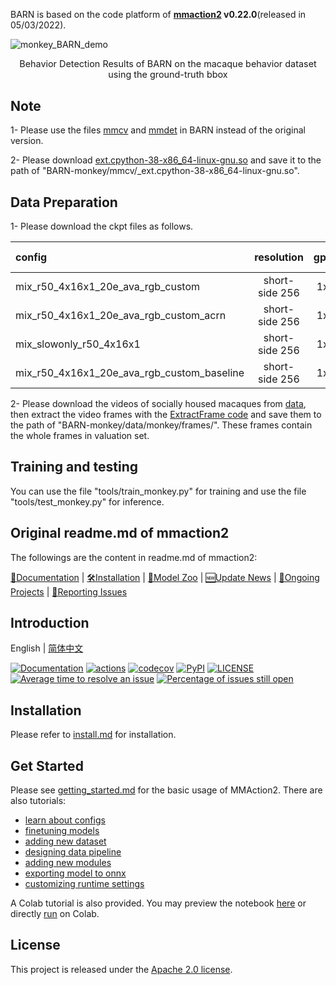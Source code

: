 BARN is based on the code platform of **[mmaction2](https://github.com/open-mmlab/mmaction2) v0.22.0**(released in 05/03/2022). 

![monkey_BARN_demo](https://user-images.githubusercontent.com/53562283/227211342-cdb51882-9316-491a-9c8e-ee8bf0be248f.gif)
<div align="center">
  <p style="font-size:1.5vw;">Behavior Detection Results of BARN on the macaque behavior dataset using the ground-truth bbox</p>
  </div>




## Note

1- Please use the files [mmcv](https://github.com/BertonYang18/BARN-monkey/tree/main/mmcv) and [mmdet](https://github.com/BertonYang18/BARN-monkey/tree/main/mmdet) in BARN instead of the original version.

2- Please download [ext.cpython-38-x86_64-linux-gnu.so](https://drive.google.com/file/d/1fgIpmBsJdoVywg6Ax_8QenBmSFdi2nA0/view?usp=sharing) and save it to the path of "BARN-monkey/mmcv/_ext.cpython-38-x86_64-linux-gnu.so".


## Data Preparation

1- Please download the ckpt files as follows.

|config | resolution | gpus | backbone |pretrain| val mAP(%) | gpu_mem(MB) | ckpt |
|:--|:--:|:--:|:--:|:--:|:--:|:--:|:--:|
|mix_r50_4x16x1_20e_ava_rgb_custom |short-side 256|1x3| SlowFast | ava v2.1 | 64.3 | 24220 | [ckpt](https://drive.google.com/file/d/1AFP8iwZMhV3859XfxjHd04FL_O-KoMr8/view?usp=share_link) |
|mix_r50_4x16x1_20e_ava_rgb_custom_acrn |short-side 256|1x3| SlowFast | ava v2.1 | 59.3 | 24220 | [ckpt](https://drive.google.com/file/d/14VpkKnzU_GGp7510d0ZTpJU-2KsKuhGI/view?usp=share_link) |
|mix_slowonly_r50_4x16x1 |short-side 256|1x3| SlowOnly | ava v2.1 | 59.4 | 24220 | [ckpt](https://drive.google.com/file/d/1GKspAwQL6APx7EBg3jy_dJ9GqqL_9Hz4/view?usp=share_link) |
|mix_r50_4x16x1_20e_ava_rgb_custom_baseline |short-side 256|1x3| SlowFast | ava v2.1 | 58.8 | 24220 | [ckpt](https://drive.google.com/file/d/1ugIGRbFjhq19hdYXaTNvwjERxPbXtaUb/view?usp=share_link) |


2- Please download the videos of socially housed macaques from [data](https://drive.google.com/drive/folders/1OnbBmgrOv0lLPgof0dVh3f4VsdNx_RSj?usp=share_link), then extract the video frames with the [ExtractFrame code](https://github.com/BertonYang18/BARN-monkey/blob/main/data/monkey/extract_monkey_frames.sh) and save them to the path of "BARN-monkey/data/monkey/frames/". These frames contain the whole frames in valuation set.

## Training and testing

You can use the file "tools/train_monkey.py" for training and use the file "tools/test_monkey.py" for inference.

## Original readme.md of mmaction2
The followings are the content in readme.md of mmaction2:

[📘Documentation](https://mmaction2.readthedocs.io/en/latest/) |
[🛠️Installation](https://mmaction2.readthedocs.io/en/latest/install.html) |
[👀Model Zoo](https://mmaction2.readthedocs.io/en/latest/modelzoo.html) |
[🆕Update News](https://mmaction2.readthedocs.io/en/latest/changelog.html) |
[🚀Ongoing Projects](https://github.com/open-mmlab/mmaction2/projects) |
[🤔Reporting Issues](https://github.com/open-mmlab/mmaction2/issues/new/choose)

## Introduction

English | [简体中文](/README_zh-CN.md)

[![Documentation](https://readthedocs.org/projects/mmaction2/badge/?version=latest)](https://mmaction2.readthedocs.io/en/latest/)
[![actions](https://github.com/open-mmlab/mmaction2/workflows/build/badge.svg)](https://github.com/open-mmlab/mmaction2/actions)
[![codecov](https://codecov.io/gh/open-mmlab/mmaction2/branch/master/graph/badge.svg)](https://codecov.io/gh/open-mmlab/mmaction2)
[![PyPI](https://img.shields.io/pypi/v/mmaction2)](https://pypi.org/project/mmaction2/)
[![LICENSE](https://img.shields.io/github/license/open-mmlab/mmaction2.svg)](https://github.com/open-mmlab/mmaction2/blob/master/LICENSE)
[![Average time to resolve an issue](https://isitmaintained.com/badge/resolution/open-mmlab/mmaction2.svg)](https://github.com/open-mmlab/mmaction2/issues)
[![Percentage of issues still open](https://isitmaintained.com/badge/open/open-mmlab/mmaction2.svg)](https://github.com/open-mmlab/mmaction2/issues)


## Installation

Please refer to [install.md](docs/install.md) for installation.

## Get Started

Please see [getting_started.md](docs/getting_started.md) for the basic usage of MMAction2.
There are also tutorials:

- [learn about configs](docs/tutorials/1_config.md)
- [finetuning models](docs/tutorials/2_finetune.md)
- [adding new dataset](docs/tutorials/3_new_dataset.md)
- [designing data pipeline](docs/tutorials/4_data_pipeline.md)
- [adding new modules](docs/tutorials/5_new_modules.md)
- [exporting model to onnx](docs/tutorials/6_export_model.md)
- [customizing runtime settings](docs/tutorials/7_customize_runtime.md)

A Colab tutorial is also provided. You may preview the notebook [here](demo/mmaction2_tutorial.ipynb) or directly [run](https://colab.research.google.com/github/open-mmlab/mmaction2/blob/master/demo/mmaction2_tutorial.ipynb) on Colab.


## License

This project is released under the [Apache 2.0 license](LICENSE).

